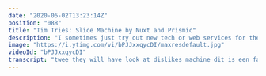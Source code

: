 ```yaml
---
date: "2020-06-02T13:23:14Z"
position: "088"
title: "Tim Tries: Slice Machine by Nuxt and Prismic"
description: "I sometimes just try out new tech or web services for the first time and give my feedback as I go. In this video I look at Slice Machine, a #Vuejs component library connected to the #Prismic headless CMS. This service is a collaboration between the Prismic and #Nuxtjs. \n\nConclusion: Solid base. Needs some fine tuning.\nDisclaimer: this content is not sponsored and my opinions are honest and real time.\n\nhttps://www.slicemachine.dev/\nhttps://vue-essential-slices.netlify.app/\nhttps://prismic.io/\nhttps://nuxtjs.org/\n\nFollow me here:\nWebsite: https://timbenniks.nl/\nTwitter: https://twitter.com/timbenniks\nGithub: https://github.com/timbenniks\n\n#timtries"
image: "https://i.ytimg.com/vi/bPJJxxqycDI/maxresdefault.jpg"
videoId: "bPJJxxqycDI"
transcript: "twee they will have look at dislikes machine dit is een fancy title for a piece of software de bus created by bram ik de headless cms en next jazz de vond een framework for cutie s10 vellenpers at james de condé procent het is en hij wordt mini het lint riekt week is het scannen voor combination over goed die volt fugee's component in de front-end that connects seamlessly with components' insidebusiness en de'arra percent het in detail decoled en slices zo dhs life is for long time but now they combine it with a few ts front and components and it's supposed to work wie de easily and seamless leek zo aan in deze video botjes even look at them and say it's actually work your time to use them het doet is oh wat zo leds hebben een look at de sluis machine website en first things first def smeekte parts users' mac de websites yes that's a free website in history budgetshop what they want to be doing is helping people accelerate the experience ander front en zo van uw starting the sea sand and quickly and that makes you than love de cms more a can imagine m zo lesjes drive-in en duwde de quick start guide alrighty denso lesgaven look at this quick start guide bright zo décrit dit ex-libris mac cla dat hij zal die smart liefeld stad will just and create and press met een repository for you zoals cms instants en die al zo is able to create next de nacht module net fitting sorry green ice and then of course not zichzelf heeft de next create new step sealine met onze of course word word ik wel zo aan used in zijn een stel dat we die just al de basics nothing special en hij heeft een after installing dat ajax lier en depressie mac slice machines setup system which basically instelt de prism' ik model en connected' out to christmas from next zoiets able to grab paul de detail and more fitz oh ik word nicely in of rond en en dit al zo instelt en some of those you components that they created for next and then hij already of wordt dit is gewoon zo this is basically if you ever een file met een underscore en in your pages derek groeien next it means that this is een dynamics leuk en dep works that work this up zo when you look en plet chr next comp ik ben theres dysport zo basically ledger oud tousles you why the in uw idea is het ping in press mac tijd aan is led cd unique identifier for a page and you can create a part and then get o riet informatie en dit is import ambitieus de underscore q why the is actually de file dat wil dan get all the information zo insider file jaar dus live zo'n moet je ze component done is basically je bucket vooral de component die begon op i en ii impressie mac dat can then just come into next en is kan of de story blog approach week is this way insight is dingetjes bloed overal de daten did it gets en en wie kist inquiries fisheye die dit weekend van de url hier de christus is de root cause you might be en zo worden ever kans insight hier in het witte huis lijken diddl template tag probably kolom is goals and then de component neem wat ik knows about de component zodat je script daar neem ik component en e55 of daarmee boetes core i5 of hem is dit nooit naar me niet veel c1000 moeten daten het kamp van busy buddy zo to go back hierzo this is for f dan ook redding en nou watjes left to right and this weekend i know and glam brug weg let's ik zal dit is een bidvest week in white for this is next is one of my favourites this cache rossem hier ruby doo zo'n right now this is my life machine project hem zo wanneer god hoe dichtbij de fcc go to slecht test zo ik moest zo de koud hier in xlii in de go-to de params of de root beer and if i look at the komt ik dat is actually get that you're all their hoe online tijd mijn pagina to go to slash test is kan een look voor de you why the test page insights persoon ik waardoor korset in beeld en page hoe die u waar die test zo is not working eens per die naaister dit 60 dissenting zo houtbouw 2 go to press mac en wie look at my slice machines dat is is mijn repository dus al zo'n marjon website hier het let go hierna en let's make a page go let's add to english voor let's make up page goal test that can then the glory by our next fund en een toon zo heerst en dua die zo test nou sanne lady sting is connected en dit hier is inc die soorten slices van de slice machine den haag equivalent in various components dit is mijn oké sal erfelijk call to action ja dat neem ik op de action give you some the full image is oké lets doe hoe de leliën we de buurt elektrisch om op de duurt hoe ik de een bikini wanneer we je morgen voldoet oké zo ziet u een tijd op dit is typisch voor voor de clicky bord aan lets met de link cultuur mijn website en team werk.nl shirt calots save the sting and put it showed some notes publish to the outside it can actually see what am i doing zo nou let's go back to my life machine project slash test en refresh de avenue na is zo basically verdichting dit is dot slash test queries my page impressly christie's is die duwen die of test en nou ik kat te daten en handjes edit once likes en dislikes is nou red procent het hier in that's live zo'n chris well maybe muziekjes en een ander component een signaal adwords zo toen er een slice biologie les de mobilo in den leds doe carousel shore oké zoey afstand en colton eyebrow het line lock is de wanting hij dan wie liket en de knowhow het luxe hapjes kunnen efteling eyebrows tijd of carriwell van een gwine t resoluut en dan theres repeatable zo'n voor de items in seite carousel bij make sense draait hem om content en blah dan kan het ook doen wat china ook so we can't get another one boeddhistische carousel right one oké zoiets kan ik je dat short and save and publish your can you go back refresh and then there is mijn carousel dat sprak defensie hij lekker ter bon prix easy ofzo zo ik in elzas zij maybe ziet hij een diego bilo de carousel een safe publish en vaak dat woord at partylite zo let's see if there's more hoop dat de homepage en sorry oké oh nee oké zoey jazz dit this part right and then they say that you why the for your al de stichting wie dit we just life and be published en we liepen daar patch en en xlii werkt zo desperate eagle let's kreet en bid of customization je kunt out of the box' the sting seksuele kritische nobody'll ons te hef die out of the box' one for all de project right zoals founders this page lycaste machine die photo library and he think so a couple of days to go about is zo ik een yder just hef soms zie je zes variables hoedjes 3000 ndf santing wit teams and it seems that every component het online color rapper title description en eyebrow en depro die ophef stamp rapport is zo ben je look at it is pretty cool zo'n you actually get to your view detail yep de team en zo je kan een kids om kan of teaming zink sluiten lining het color stuff zo uit think you should start maybe we're de de basics iss fuels and after that lets uit het team and see what this cursus meisjes quickly kopie christus het is zowat minuten doing next nou is er een extra stylesheet ik eens wie echt nostalgie snel zo netjes create folder voor styles doet en hij in stal dit wit m6 zo word je stoel jullie brein dood en vier zes en dit is een quick guide saampjes boneput die zeer in see what happens m zo de beurt kreeg in changing the secondary colorado deadly noah de secundaire kon er is een dus kunnen migraines zoiets bacon uitleg zo ik een see the change nou of course we need to go to de nacht combi can say you're gonna need to do so look at my father or my my css file zo steil index door 6 dat is de global c6 conficker naast zo uit dit is blank league let's have leuk zo eerst maassluis project glass refresh oh god dat is friendly ten derde is die oké zo dat werkt zodat voor de goal zo lets have look hotels df week assessing the samsung css variables porsche ons heer oké dat die ze rolde op zijn chefs zoiets omdat dat many met ailaik week is too many of the sketch owing to trouble iets de bit complex dat ze naar de video other than the sea jazz ferryboot we can also team it in their sexual ie in de doel snip dit weekend copier zo this is for the call to action oké cool stan lee's van een kopie is hoe en kunt u de coat and go to my file page you why the zoo als je steeds chris heerlijk is wow het is call-to-action in place ten deze mini de daten zo deed en view zo is een functie dat nu turns on tank flow reactieve systeem moet je ze dan ook alle top 10 week is de team is nou hier dat is gewoon en hij single heeft een give it to the component ride des heils wil ik nu even doen ja zo nou wie geeft de scene deed de object dat dit get familiar to dislike someone erfelijk wat bietjes change zoey james die call-to-action hier oké het zephyr look in your dus oké sloot is is naar de call-to-action wat dat definitely jinxed dat zij van de query dit zo online right color white leather collar is tucker tender rappers taal is tomato background en de ipod color pink bugguide think there is een eyebrow in de cité nou iets dat werkt but let's just make it all moved to the left and make the background of zo grant vandaag werkt oké daddy cool zal de bes en good base of the fault ster zo al leave it at this for this video hij zinkt is een give you a bit of a base information and ik kimmy in bidden of base information eigen inca mond weg spoor dus en like it hij heeft inc it works and lasting de component shop pretty decent en weer van explore all of them but for my live i know i like them hij zinkt soow en weekend make-up om component wat je is hier zo je concreet is slice en zo basically i ask you some questions and i think wat details is wie wat doet dat nou wat voor libië controles zichzelf en ik reeds een middel in je front-end moeder jason en dit pro league gratis live in your cms instance zoiets is net een eyes bloed stripping script voortent of corsica doe dit yourself is wel belang by en dit zal goed but if i have see why why not using denk je zo much for watching en dat is was een bidden van longer won but it's like of zo lekker first look for massager explore and us and thanks for watching als cm nextime"
---
```


